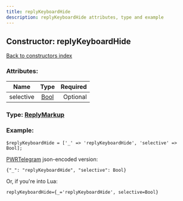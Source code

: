 ```yaml
---
title: replyKeyboardHide
description: replyKeyboardHide attributes, type and example
---
```

## Constructor: replyKeyboardHide  
[Back to constructors index](index.md)



### Attributes:

| Name     |    Type       | Required |
|----------|:-------------:|---------:|
|selective|[Bool](../types/Bool.md) | Optional|



### Type: [ReplyMarkup](../types/ReplyMarkup.md)


### Example:

```
$replyKeyboardHide = ['_' => 'replyKeyboardHide', 'selective' => Bool];
```  

[PWRTelegram](https://pwrtelegram.xyz) json-encoded version:

```
{"_": "replyKeyboardHide", "selective": Bool}
```


Or, if you're into Lua:  


```
replyKeyboardHide={_='replyKeyboardHide', selective=Bool}

```


